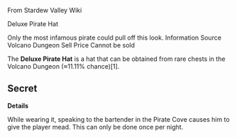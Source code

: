 From Stardew Valley Wiki

Deluxe Pirate Hat

Only the most infamous pirate could pull off this look. Information Source Volcano Dungeon Sell Price Cannot be sold

The **Deluxe Pirate Hat** is a hat that can be obtained from rare chests in the Volcano Dungeon (≈11.11% chance)\[1].

## Secret

**Details** 

While wearing it, speaking to the bartender in the Pirate Cove causes him to give the player mead. This can only be done once per night.
